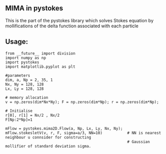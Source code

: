 ## MIMA in pystokes
This is the part of the pystokes library which solves Stokes equation by mollifications of the delta function associated with each particle

## Usage:

```
from __future__ import division
import numpy as np
import pystokes
import matplotlib.pyplot as plt

#parameters
dim, a, Np = 2, 35, 1
Nx, Ny = 128, 128
Lx, Ly = 128, 128

# memory allocation
v = np.zeros(dim*Nx*Ny); F = np.zeros(dim*Np); r = np.zeros(dim*Np); 

# Initialise
r[0], r[1] = Nx/2 , Nx/2 
F[Np:2*Np]=1

mFlow = pystokes.mima2D.Flow(a, Np, Lx, Ly, Nx, Ny);
mFlow.stokesletV(v, r, F, sigma=a/3, NN=10)           # NN is nearest neighbour u connsider for constructing 
                                                      # Gaussian mollifier of standard deviation sigma.                     
```   